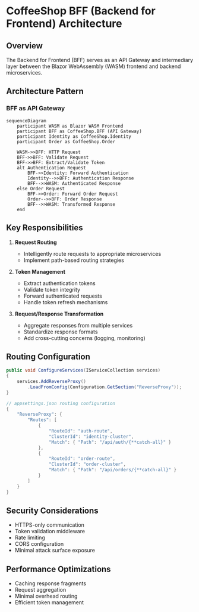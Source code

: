 # CoffeeShop BFF (Backend for Frontend) Architecture

## Overview
The Backend for Frontend (BFF) serves as an API Gateway and intermediary layer between the Blazor WebAssembly (WASM) frontend and backend microservices.

## Architecture Pattern
### BFF as API Gateway

```mermaid
sequenceDiagram
    participant WASM as Blazor WASM Frontend
    participant BFF as CoffeeShop.BFF (API Gateway)
    participant Identity as CoffeeShop.Identity
    participant Order as CoffeeShop.Order

    WASM->>BFF: HTTP Request
    BFF->>BFF: Validate Request
    BFF->>BFF: Extract/Validate Token
    alt Authentication Request
        BFF->>Identity: Forward Authentication
        Identity-->>BFF: Authentication Response
        BFF-->>WASM: Authenticated Response
    else Order Request
        BFF->>Order: Forward Order Request
        Order-->>BFF: Order Response
        BFF-->>WASM: Transformed Response
    end
```

## Key Responsibilities
1. **Request Routing**
   - Intelligently route requests to appropriate microservices
   - Implement path-based routing strategies

2. **Token Management**
   - Extract authentication tokens
   - Validate token integrity
   - Forward authenticated requests
   - Handle token refresh mechanisms

3. **Request/Response Transformation**
   - Aggregate responses from multiple services
   - Standardize response formats
   - Add cross-cutting concerns (logging, monitoring)

## Routing Configuration
```csharp
public void ConfigureServices(IServiceCollection services)
{
    services.AddReverseProxy()
        .LoadFromConfig(Configuration.GetSection("ReverseProxy"));
}

// appsettings.json routing configuration
{
    "ReverseProxy": {
        "Routes": [
            {
                "RouteId": "auth-route",
                "ClusterId": "identity-cluster",
                "Match": { "Path": "/api/auth/{**catch-all}" }
            },
            {
                "RouteId": "order-route",
                "ClusterId": "order-cluster",
                "Match": { "Path": "/api/orders/{**catch-all}" }
            }
        ]
    }
}
```

## Security Considerations
- HTTPS-only communication
- Token validation middleware
- Rate limiting
- CORS configuration
- Minimal attack surface exposure

## Performance Optimizations
- Caching response fragments
- Request aggregation
- Minimal overhead routing
- Efficient token management